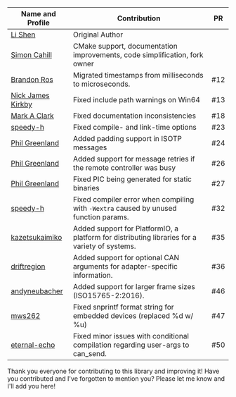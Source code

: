|  Name and Profile                                   |  Contribution                                                                                  | PR     |
|-----------------------------------------------------|------------------------------------------------------------------------------------------------|--------|
| [Li Shen](https://github.com/lishen2)               |  Original Author                                                                               |        |
| [Simon Cahill](https://github.com/SimonCahill)      |  CMake support, documentation improvements, code simplification, fork owner                    |        |
| [Brandon Ros](https://github.com/brandonros)        |  Migrated timestamps from milliseconds to microseconds.                                        | #12    |
| [Nick James Kirkby](https://github.com/driftregion) |  Fixed include path warnings on Win64                                                          | #13    |
| [Mark A Clark](https://github.com/maclark88)        |  Fixed documentation inconsistencies                                                           | #18    |
| [speedy-h](https://github.com/speedy-h)             |  Fixed compile- and link-time options                                                          | #23    |
| [Phil Greenland](https://github.com/pgreenland)     |  Added padding support in ISOTP messages                                                       | #24    |
| [Phil Greenland](https://github.com/pgreenland)     |  Added support for message retries if the remote controller was busy                           | #26    |
| [Phil Greenland](https://github.com/pgreenland)     |  Fixed PIC being generated for static binaries                                                 | #27    |
| [speedy-h](https://github.com/speedy-h)             |  Fixed compiler error when compiling with `-Wextra` caused by unused function params.          | #32    |
| [kazetsukaimiko](https://github.com/kazetsukaimiko) |  Added support for PlatformIO, a platform for distributing libraries for a variety of systems. | #35    |
| [driftregion](https://github.com/driftregion)       |  Added support for optional CAN arguments for adapter-specific information.                    | #36    |
| [andyneubacher](https://github.com/AndyNeubacher)   |  Added support for larger frame sizes (ISO15765-2:2016).                                       | #46    |
| [mws262](https://github.com/mws262)                 |  Fixed snprintf format string for embedded devices (replaced %d w/ %u)                         | #47    |
| [eternal-echo](https://github.com/eternal-echo)     |  Fixed minor issues with conditional compilation regarding user-args to can_send.              | #50    |

Thank you everyone for contributing to this library and improving it!
Have you contributed and I've forgotten to mention you? Please let me know and I'll add you here!
